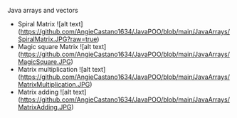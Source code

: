 Java arrays and vectors
- Spiral Matrix
![alt text] (https://github.com/AngieCastano1634/JavaPOO/blob/main/JavaArrays/SpiralMatrix.JPG?raw=true)
- Magic square Matrix
![alt text] (https://github.com/AngieCastano1634/JavaPOO/blob/main/JavaArrays/MagicSquare.JPG)
- Matrix multiplication
![alt text] (https://github.com/AngieCastano1634/JavaPOO/blob/main/JavaArrays/MatrixMultiplication.JPG)
- Matrix adding
![alt text] (https://github.com/AngieCastano1634/JavaPOO/blob/main/JavaArrays/MatrixAdding.JPG)
